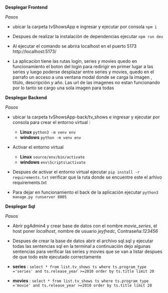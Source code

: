  
**Desplegar Frontend**

*Pasos*
- ubicar la carpeta tvShowsApp e ingresar y ejecutar por consola `npm i`
- Despues de realizar la instalaciòn de dependencias ejecutar `npm run dev`
- Al ejecutar el comando se abrira localhost en el puerto 5173 http://localhost:5173/

- La aplicaciòn tiene las rutas login, series y movies quedo en funcionamiento el boton del login para redirigir en primer lugar a las series y luego poderse desplazar entre series y movies, quedo en el parrafo un acceso a una ventana modal donde se carga la imagen , titùlo, descripciòn y año. Las url de las imagenes no estan funcionando por lo tanto se cargo una sola imagen para todas

**Desplegar Backend**

*Pasos*

- ubicar la carpeta tvShowsApp-back/tv_shows e ingresar y ejecutar por consola para crear el entorno virtual :
    - **Linux** `python3 -m venv env` 
    - **windows** `python -m venv env`
- Activar el entorno virtual
    - **Linux** `source/env/bin/activate`
    - **windows** `env\Scripts\activate`

- Despues de activar el entorno virtual ejecutar `pip install -r requirements.txt` verificar que la ruta donde se encuentre este el arhivo requirements.txt
- Para dejar en funcionamiento el back de la aplicaciòn ejecutar `python3 manage.py runserver 8005` 

**Desplegar Sql**

*Pasos*

- Abrir pgAdmin4 y crear base de datos con el nombre *movie_series*, el host poner *localhost*, nombre de usuario *jeyfredc*, Contraseña:*123456*

- Despues de crear la base de datos abrir el archivo sql.sql y ejecutar todas las sentencias sql en la terminal a continuación dejo algunas sentencias para verificar las series y movies que se van a listar despues de que todo este ejecutado correctamente

- **series** : `select * from list.tv_shows ts where ts.program_type ='series' and ts.release_year >=2010 order by ts.title limit 20`
- **movies** : `select * from list.tv_shows ts where ts.program_type ='movie' and ts.release_year >=2010 order by ts.title limit 20`

